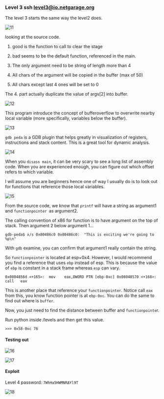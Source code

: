 ###  Level 3	ssh level3@io.netgarage.org

The level 3 starts the same way the level2 does.

![11](https://user-images.githubusercontent.com/41302499/75866192-af3efe80-5e2a-11ea-9b35-92a1312293a0.png)

looking at the source code.

  1.	good is the function to call to clear the stage

  2.	bad seems to be the default function, referenced in the main.

  3.	The only argument need to be string of length more than 4

  4.	All chars of the argument will be copied in the buffer (max of 50)

  5.	All chars except last 4 ones will be set to 0

The 4. part actually duplicate the value of argv[2] into buffer.

![12](https://user-images.githubusercontent.com/41302499/75866196-afd79500-5e2a-11ea-95e8-ff6de6dcc791.png)

This program introduce the concept of bufferoverflow to overwrite nearby local variable (more specifically, variables below the buffer).

![13](https://user-images.githubusercontent.com/41302499/75866197-b0702b80-5e2a-11ea-850d-80af2be01c9b.png)

`gdb peda` is a GDB plugin that helps greatly in visualization of registers, instructions and stack content. This is a great tool for dynamic analysis.

![14](https://user-images.githubusercontent.com/41302499/75866200-b108c200-5e2a-11ea-9087-837acc2dea40.png)

When you `disass main`, it can be very scary to see a long list of assembly code. When you are experienced enough, you can figure out which offset refers to which variable. 

I will assume you are beginners hence one of way I usually do is to look out for functions that reference those local variables.

![15](https://user-images.githubusercontent.com/41302499/75866201-b1a15880-5e2a-11ea-8d45-c6be449b9128.png)

From the source code, we know that `printf` will have a string as argument1 and `functionpointer `as argument2.

The calling convention of x86 for function is to have argument on the top of stack. Then argument 2 below argument 1...

`gdb-peda$ x/s 0x80486c0
0x80486c0:	"This is exciting we're going to %p\n"`

With `gdb` examine, you can confirm that argument1 really contain the string.

So `functionpointer` is located at esp+0x4. However, I would recommend you find a reference that uses `ebp` instead of esp. This is because the value of `ebp` is constant in a stack frame whereas `esp` can vary.

   `0x0804856d <+165>:	mov    eax,DWORD PTR [ebp-0xc]
   0x08048570 <+168>:	call   eax`

This is another place that reference your `functionpointer`. Notice call `eax` from this, you know function pointer is at `ebp-0xc`.
You can do the same to find out where is `buffer`.

Now, you just need to find the distance between buffer and `functionpointe`r.

Run python inside /levels and then get this value.

  `>>> 0x58-0xc
  76`

####  Testing out

![16](https://user-images.githubusercontent.com/41302499/75866203-b2d28580-5e2a-11ea-881b-57b114a92437.png)

![17](https://user-images.githubusercontent.com/41302499/75866208-b36b1c00-5e2a-11ea-89f1-40a1735c2921.png)

####  Exploit

Level 4 password: `7WhHa5HWMNRAYl9T`

![18](https://user-images.githubusercontent.com/41302499/75866213-b403b280-5e2a-11ea-9cd6-c5b4bb2770ce.png)
